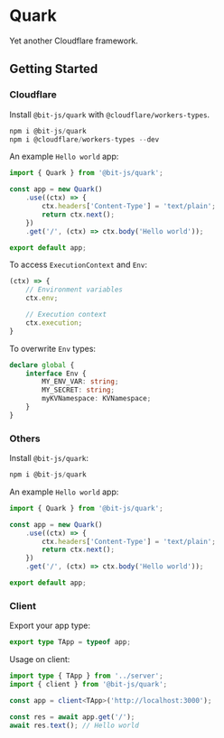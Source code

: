# Quark
Yet another Cloudflare framework.

## Getting Started

### Cloudflare
Install `@bit-js/quark` with `@cloudflare/workers-types`.
```ts
npm i @bit-js/quark
npm i @cloudflare/workers-types --dev
```

An example `Hello world` app:
```ts
import { Quark } from '@bit-js/quark';

const app = new Quark()
    .use((ctx) => {
        ctx.headers['Content-Type'] = 'text/plain';
        return ctx.next();
    })
    .get('/', (ctx) => ctx.body('Hello world'));

export default app;
```

To access `ExecutionContext` and `Env`:
```ts
(ctx) => {
    // Environment variables
    ctx.env;

    // Execution context
    ctx.execution;
}
```

To overwrite `Env` types:
```ts
declare global {
    interface Env {
        MY_ENV_VAR: string;
        MY_SECRET: string;
        myKVNamespace: KVNamespace;
    }
}
```

### Others
Install `@bit-js/quark`:
```ts
npm i @bit-js/quark
```

An example `Hello world` app:
```ts
import { Quark } from '@bit-js/quark';

const app = new Quark()
    .use((ctx) => {
        ctx.headers['Content-Type'] = 'text/plain';
        return ctx.next();
    })
    .get('/', (ctx) => ctx.body('Hello world'));

export default app;
```

### Client
Export your app type: 
```ts
export type TApp = typeof app;
```

Usage on client:
```ts
import type { TApp } from '../server';
import { client } from '@bit-js/quark';

const app = client<TApp>('http://localhost:3000');

const res = await app.get('/');
await res.text(); // Hello world
```